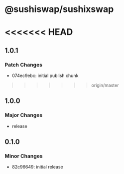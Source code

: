 # @sushiswap/sushixswap

<<<<<<< HEAD
=======
## 1.0.1

### Patch Changes

- 074ec9ebc: initial publish chunk

>>>>>>> origin/master
## 1.0.0

### Major Changes

- release

## 0.1.0

### Minor Changes

- 82c96649: initial release
